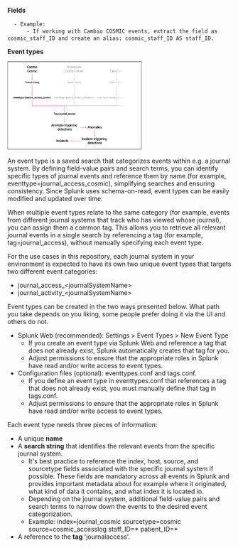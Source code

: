 
**Fields**


      - Example:
          - If working with Cambio COSMIC events, extract the field as cosmic_staff_ID and create an alias: cosmic_staff_ID AS staff_ID.

**Event types**

<img src="images/eventtypes_v1.5.png" alt="eventtypes" style="width:60%;"/>

An event type is a saved search that categorizes events within e.g. a journal system. By defining field-value pairs and search terms, you can identify specific types of journal events and reference them by name (for example, eventtype=journal_access_cosmic), simplifying searches and ensuring consistency. Since Splunk uses schema-on-read, event types can be easily modified and updated over time.

When multiple event types relate to the same category (for example, events from different journal systems that track who has viewed whose journal), you can assign them a common tag. This allows you to retrieve all relevant journal events in a single search by referencing a tag (for example, tag=journal_access), without manually specifying each event type.

For the use cases in this repository, each journal system in your environment is expected to have its own two unique event types that targets two different event categories:
- journal_access_\<journalSystemName\>
- journal_activity_\<journalSystemName\>

Event types can be created in the two ways presented below. What path you take depends on you liking, some people prefer doing it via the UI and others do not.
- Splunk Web (recommended): Settings > Event Types > New Event Type
  - If you create an event type via Splunk Web and reference a tag that does not already exist, Splunk automatically creates that tag for you.
  - Adjust permissions to ensure that the appropriate roles in Splunk have read and/or write access to event types.
- Configuration files (optional): eventtypes.conf and tags.conf.
  - If you define an event type in eventtypes.conf that references a tag that does not already exist, you must manually define that tag in tags.conf.
  - Adjust permissions to ensure that the appropriate roles in Splunk have read and/or write access to event types.
        
Each event type needs three pieces of information:
- A unique **name**
- A **search string** that identifies the relevant events from the specific journal system.
  - It's best practice to reference the index, host, source, and sourcetype fields associated with the specific journal system if possible. These fields are mandatory across all events in Splunk and provides important metadata about for example where it originated, what kind of data it contains, and what index it is located in.
  - Depending on the journal system, additional field-value pairs and search terms to narrow down the events to the desired event categorization.
  - Example: index=journal_cosmic sourcetype=cosmic source=cosmic_accesslog staff_ID=* patient_ID=* 
- A reference to the **tag** 'journalaccess'.


